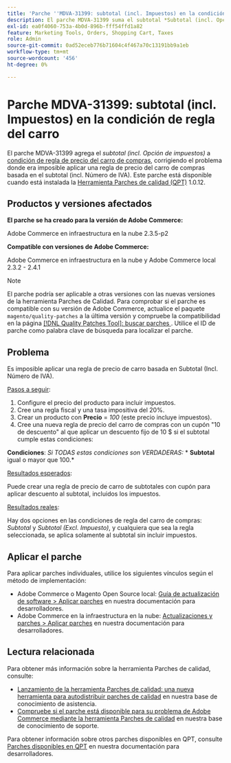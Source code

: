 ```yaml
---
title: 'Parche ''MDVA-31399: subtotal (incl. Impuestos) en la condición de regla de carro de compras'
description: El parche MDVA-31399 suma el subtotal *Subtotal (incl. Opción de impuestos)* para [condición de regla de precio de carro de compras](https://docs.magento.com/user-guide/v2.3/marketing/price-rules-cart-create.html#step-2-describe-the-conditions), solucionando el problema donde era imposible aplicar una regla de precio de carro de compras basada en el subtotal (incl. Número de IVA). Este parche está disponible cuando está instalada la [Quality Patches Tool (QPT)](/help/announcements/adobe-commerce-announcements/magento-quality-patches-released-new-tool-to-self-serve-quality-patches.md) 1.0.12.
exl-id: ea0f4060-753a-4b0d-896b-fff54ffd1a82
feature: Marketing Tools, Orders, Shopping Cart, Taxes
role: Admin
source-git-commit: 0ad52eceb776b71604c4f467a70c13191bb9a1eb
workflow-type: tm+mt
source-wordcount: '456'
ht-degree: 0%

---
```


# Parche MDVA-31399: subtotal (incl. Impuestos) en la condición de regla del carro

El parche MDVA-31399 agrega el *subtotal (incl. Opción de impuestos)* a [condición de regla de precio del carro de compras](https://docs.magento.com/user-guide/v2.3/marketing/price-rules-cart-create.html#step-2-describe-the-conditions), corrigiendo el problema donde era imposible aplicar una regla de precio del carro de compras basada en el subtotal (incl. Número de IVA). Este parche está disponible cuando está instalada la [Herramienta Parches de calidad (QPT)](/help/announcements/adobe-commerce-announcements/magento-quality-patches-released-new-tool-to-self-serve-quality-patches.md) 1.0.12.

## Productos y versiones afectados

**El parche se ha creado para la versión de Adobe Commerce:**

Adobe Commerce en infraestructura en la nube 2.3.5-p2

**Compatible con versiones de Adobe Commerce:**

Adobe Commerce en infraestructura en la nube y Adobe Commerce local 2.3.2 - 2.4.1

>[!NOTE]
>
>El parche podría ser aplicable a otras versiones con las nuevas versiones de la herramienta Parches de Calidad. Para comprobar si el parche es compatible con su versión de Adobe Commerce, actualice el paquete `magento/quality-patches` a la última versión y compruebe la compatibilidad en la página [[!DNL Quality Patches Tool]: buscar parches ](https://devdocs.magento.com/quality-patches/tool.html#patch-grid). Utilice el ID de parche como palabra clave de búsqueda para localizar el parche.

## Problema

Es imposible aplicar una regla de precio de carro basada en Subtotal (Incl. Número de IVA).

<u>Pasos a seguir</u>:

1. Configure el precio del producto para incluir impuestos.
1. Cree una regla fiscal y una tasa impositiva del 20%.
1. Crear un producto con **Precio** = *100* (este precio incluye impuestos).
1. Cree una nueva regla de precio del carro de compras con un cupón &quot;10 de descuento&quot; al que aplicar un descuento fijo de 10 $ si el subtotal cumple estas condiciones:

**Condiciones**: *Si TODAS estas condiciones son VERDADERAS:*        * **Subtotal** igual o mayor que 100.*

<u>Resultados esperados</u>:

Puede crear una regla de precio de carro de subtotales con cupón para aplicar descuento al subtotal, incluidos los impuestos.

<u>Resultados reales</u>:

Hay dos opciones en las condiciones de regla del carro de compras: *Subtotal* y *Subtotal (Excl. Impuesto)*, y cualquiera que sea la regla seleccionada, se aplica solamente al subtotal sin incluir impuestos.

## Aplicar el parche

Para aplicar parches individuales, utilice los siguientes vínculos según el método de implementación:

* Adobe Commerce o Magento Open Source local: [Guía de actualización de software > Aplicar parches](https://devdocs.magento.com/guides/v2.4/comp-mgr/patching/mqp.html) en nuestra documentación para desarrolladores.
* Adobe Commerce en la infraestructura en la nube: [Actualizaciones y parches > Aplicar parches](https://devdocs.magento.com/cloud/project/project-patch.html) en nuestra documentación para desarrolladores.

## Lectura relacionada

Para obtener más información sobre la herramienta Parches de calidad, consulte:

* [Lanzamiento de la herramienta Parches de calidad: una nueva herramienta para autodistribuir parches de calidad](/help/announcements/adobe-commerce-announcements/magento-quality-patches-released-new-tool-to-self-serve-quality-patches.md) en nuestra base de conocimiento de asistencia.
* [Compruebe si el parche está disponible para su problema de Adobe Commerce mediante la herramienta Parches de calidad](/help/support-tools/patches-available-in-qpt-tool/check-patch-for-magento-issue-with-magento-quality-patches.md) en nuestra base de conocimiento de soporte.

Para obtener información sobre otros parches disponibles en QPT, consulte [Parches disponibles en QPT](https://devdocs.magento.com/quality-patches/tool.html#patch-grid) en nuestra documentación para desarrolladores.

